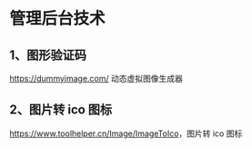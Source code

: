# 管理后台技术

## 1、图形验证码

<https://dummyimage.com/>	动态虚拟图像生成器

## 2、图片转 ico 图标

<https://www.toolhelper.cn/Image/ImageToIco>，图片转 ico 图标
